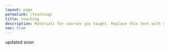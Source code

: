 ```yaml
---
layout: page
permalink: /teaching/
title: teaching
description: Materials for courses you taught. Replace this text with your description.
nav: true
---
```


updated soon
